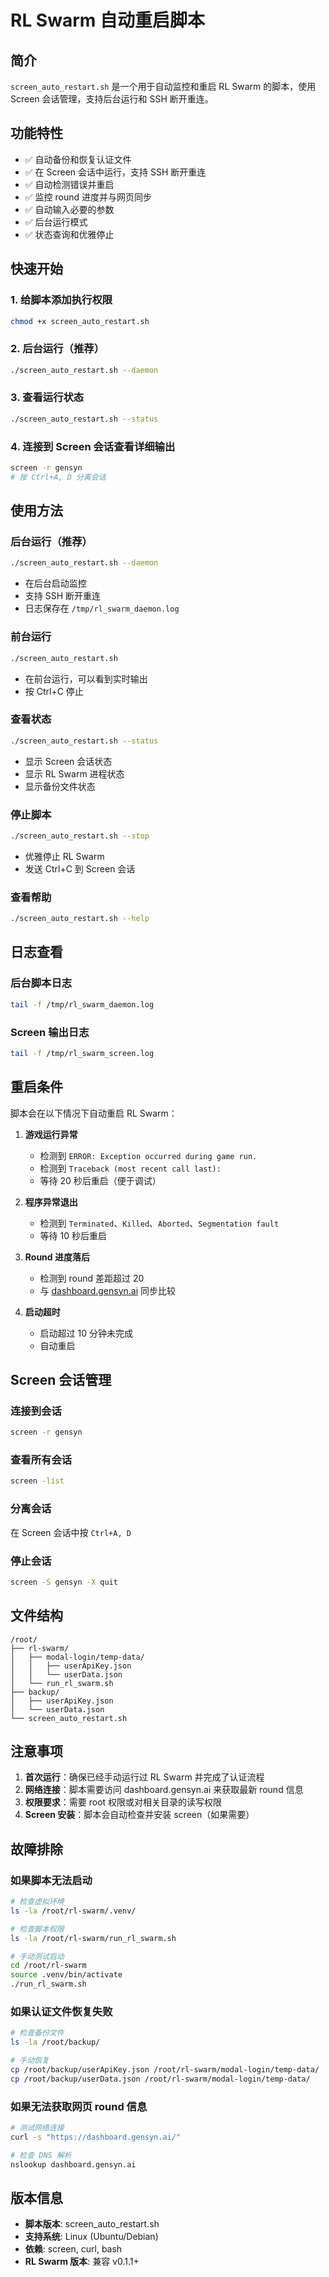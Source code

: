# RL Swarm 自动重启脚本

## 简介

`screen_auto_restart.sh` 是一个用于自动监控和重启 RL Swarm 的脚本，使用 Screen 会话管理，支持后台运行和 SSH 断开重连。

## 功能特性

- ✅ 自动备份和恢复认证文件
- ✅ 在 Screen 会话中运行，支持 SSH 断开重连
- ✅ 自动检测错误并重启
- ✅ 监控 round 进度并与网页同步
- ✅ 自动输入必要的参数
- ✅ 后台运行模式
- ✅ 状态查询和优雅停止

## 快速开始

### 1. 给脚本添加执行权限
```bash
chmod +x screen_auto_restart.sh
```

### 2. 后台运行（推荐）
```bash
./screen_auto_restart.sh --daemon
```

### 3. 查看运行状态
```bash
./screen_auto_restart.sh --status
```

### 4. 连接到 Screen 会话查看详细输出
```bash
screen -r gensyn
# 按 Ctrl+A, D 分离会话
```

## 使用方法

### 后台运行（推荐）
```bash
./screen_auto_restart.sh --daemon
```
- 在后台启动监控
- 支持 SSH 断开重连
- 日志保存在 `/tmp/rl_swarm_daemon.log`

### 前台运行
```bash
./screen_auto_restart.sh
```
- 在前台运行，可以看到实时输出
- 按 Ctrl+C 停止

### 查看状态
```bash
./screen_auto_restart.sh --status
```
- 显示 Screen 会话状态
- 显示 RL Swarm 进程状态
- 显示备份文件状态

### 停止脚本
```bash
./screen_auto_restart.sh --stop
```
- 优雅停止 RL Swarm
- 发送 Ctrl+C 到 Screen 会话

### 查看帮助
```bash
./screen_auto_restart.sh --help
```

## 日志查看

### 后台脚本日志
```bash
tail -f /tmp/rl_swarm_daemon.log
```

### Screen 输出日志
```bash
tail -f /tmp/rl_swarm_screen.log
```

## 重启条件

脚本会在以下情况下自动重启 RL Swarm：

1. **游戏运行异常**
   - 检测到 `ERROR: Exception occurred during game run.`
   - 检测到 `Traceback (most recent call last):`
   - 等待 20 秒后重启（便于调试）

2. **程序异常退出**
   - 检测到 `Terminated`、`Killed`、`Aborted`、`Segmentation fault`
   - 等待 10 秒后重启

3. **Round 进度落后**
   - 检测到 round 差距超过 20
   - 与 [dashboard.gensyn.ai](https://dashboard.gensyn.ai/) 同步比较

4. **启动超时**
   - 启动超过 10 分钟未完成
   - 自动重启

## Screen 会话管理

### 连接到会话
```bash
screen -r gensyn
```

### 查看所有会话
```bash
screen -list
```

### 分离会话
在 Screen 会话中按 `Ctrl+A, D`

### 停止会话
```bash
screen -S gensyn -X quit
```

## 文件结构

```
/root/
├── rl-swarm/
│   ├── modal-login/temp-data/
│   │   ├── userApiKey.json
│   │   └── userData.json
│   └── run_rl_swarm.sh
├── backup/
│   ├── userApiKey.json
│   └── userData.json
└── screen_auto_restart.sh
```

## 注意事项

1. **首次运行**：确保已经手动运行过 RL Swarm 并完成了认证流程
2. **网络连接**：脚本需要访问 dashboard.gensyn.ai 来获取最新 round 信息
3. **权限要求**：需要 root 权限或对相关目录的读写权限
4. **Screen 安装**：脚本会自动检查并安装 screen（如果需要）

## 故障排除

### 如果脚本无法启动
```bash
# 检查虚拟环境
ls -la /root/rl-swarm/.venv/

# 检查脚本权限
ls -la /root/rl-swarm/run_rl_swarm.sh

# 手动测试启动
cd /root/rl-swarm
source .venv/bin/activate
./run_rl_swarm.sh
```

### 如果认证文件恢复失败
```bash
# 检查备份文件
ls -la /root/backup/

# 手动恢复
cp /root/backup/userApiKey.json /root/rl-swarm/modal-login/temp-data/
cp /root/backup/userData.json /root/rl-swarm/modal-login/temp-data/
```

### 如果无法获取网页 round 信息
```bash
# 测试网络连接
curl -s "https://dashboard.gensyn.ai/"

# 检查 DNS 解析
nslookup dashboard.gensyn.ai
```

## 版本信息

- **脚本版本**: screen_auto_restart.sh
- **支持系统**: Linux (Ubuntu/Debian)
- **依赖**: screen, curl, bash
- **RL Swarm 版本**: 兼容 v0.1.1+ 